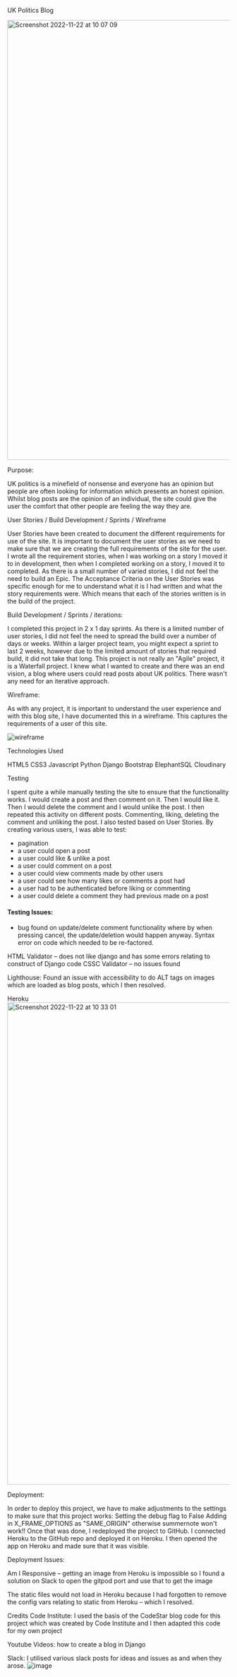 UK Politics Blog


<img width="996" alt="Screenshot 2022-11-22 at 10 07 09" src="https://user-images.githubusercontent.com/95533259/203286864-9fdba7a8-7983-4f55-9972-7b70752208af.png">



Purpose:

UK politics is a minefield of nonsense and everyone has an opinion but people are often looking for information which presents an honest opinion.
Whilst blog posts are the opinion of an individual, the site could give the user the comfort that other people are feeling the way they are.

User Stories / Build Development / Sprints / Wireframe

User Stories have been created to document the different requirements for use of the site.  It is important to document the user stories as we need to make sure that we are creating the full requirements of the site for the user.  I wrote all the requirement stories, when I was working on a story I moved it to in development, then when I completed working on a story, I moved it to completed.
As there is a small number of varied stories, I did not feel the need to build an Epic.
The Acceptance Criteria on the User Stories was specific enough for me to understand what it is I had written and what the story requirements were. Which means that each of the stories written is in the build of the project.

Build Development / Sprints / iterations:

I completed this project in 2 x 1 day sprints.  As there is a limited number of user stories, I did not feel the need to spread the build over a number of days or weeks.
Within a larger project team, you might expect a sprint to last 2 weeks, however due to the limited amount of stories that required build, it did not take that long.
This project is not really an "Agile" project, it is a Waterfall project.  I knew what I wanted to create and there was an end vision, a blog where users could read posts about UK politics.  There wasn't any need for an iterative approach.

Wireframe:

As with any project, it is important to understand the user experience and with this blog site, I have documented this in a wireframe.  This captures the requirements of a user of this site.


![wireframe](https://user-images.githubusercontent.com/95533259/212945343-6c2ba4e1-c9f4-46f8-88ab-0dae61101a42.jpg)

Technologies Used

HTML5
CSS3
Javascript
Python
Django
Bootstrap
ElephantSQL
Cloudinary

Testing

I spent quite a while manually testing the site to ensure that the functionality works.  I would create a post and then comment on it.  Then I would like it.  Then I would delete the comment and I would unlike the post.
I then repeated this activity on different posts.  Commenting, liking, deleting the comment and unliking the post.
I also tested based on User Stories.
By creating various users, I was able to test:
- pagination
- a user could open a post
- a user could like & unlike a post
- a user could comment on a post
- a user could view comments made by other users
- a user could see how many likes or comments a post had
- a user had to be authenticated before liking or commenting
- a user could delete a comment they had previous made on a post

#### Testing Issues:
- bug found on update/delete comment functionality where by when pressing cancel, the update/deletion would happen anyway.  Syntax error on code which needed to be re-factored.


HTML Validator – does not like django and has some errors relating to construct of Django code
CSSC Validator – no issues found

Lighthouse:
Found an issue with accessibility to do ALT tags on images which are loaded as blog posts, which I then resolved.

Heroku<img width="1092" alt="Screenshot 2022-11-22 at 10 33 01" src="https://user-images.githubusercontent.com/95533259/203292794-4121e411-9468-40fb-b67f-d5481f3728f8.png">

Deployment:

In order to deploy this project, we have to make adjustments to the settings to make sure that this project works:
Setting the debug flag to False
Adding in X_FRAME_OPTIONS as "SAME_ORIGIN" otherwise summernote won't work!!
Once that was done, I redeployed the project to GitHub.
I connected Heroku to the GitHub repo and deployed it on Heroku.
I then opened the app on Heroku and made sure that it was visible.

Deployment Issues:

Am I Responsive – getting an image from Heroku is impossible so I found a solution on Slack to open the gitpod port and use that to get the image

The static files would not load in Heroku because I had forgotten to remove the config vars relating to static from Heroku – which I resolved.

Credits
Code Institute: I used the basis of the CodeStar blog code for this project which was created by Code Institute and I then adapted this code for my own project

Youtube Videos: how to create a blog in Django

Slack: I utilised various slack posts for ideas and issues as and when they arose.
![image](https://user-images.githubusercontent.com/95533259/203292738-92368c7f-f2dd-45d3-91a6-b51bbe6c4fa8.png)
